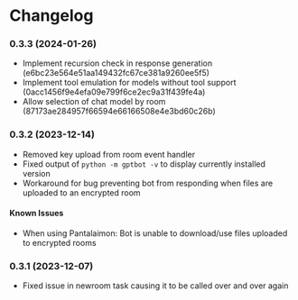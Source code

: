 # Changelog

### 0.3.3 (2024-01-26)

* Implement recursion check in response generation (e6bc23e564e51aa149432fc67ce381a9260ee5f5)
* Implement tool emulation for models without tool support (0acc1456f9e4efa09e799f6ce2ec9a31f439fe4a)
* Allow selection of chat model by room (87173ae284957f66594e66166508e4e3bd60c26b)

### 0.3.2 (2023-12-14)

* Removed key upload from room event handler
* Fixed output of `python -m gptbot -v` to display currently installed version
* Workaround for bug preventing bot from responding when files are uploaded to an encrypted room

#### Known Issues

* When using Pantalaimon: Bot is unable to download/use files uploaded to encrypted rooms

### 0.3.1 (2023-12-07)

* Fixed issue in newroom task causing it to be called over and over again